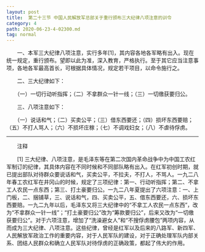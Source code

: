 ```yaml
---
layout: post
title:  第二十三节 中国人民解放军总部关于重行颁布三大纪律八项注意的训令
category: 4
path: 2020-06-23-4-02300.md
tag: normal
---
```



　　一、本军三大纪律八项注意，实行多年[1]，其内容各地各军略有出入。现在统一规定，重行颁布。望即以此为准，深入教育，严格执行。至于其它应当注意事项，各地各军最高首长，可根据具体情况，规定若干项目，以命令施行之。

　　二、三大纪律如下：

　　（一）一切行动听指挥；（二）不拿群众一针一线；（三）一切缴获要归公。

　　三、八项注意如下：

　　（一）说话和气；（二）买卖公平；（三）借东西要还；（四）损坏东西要赔；（五）不打人骂人；（六）不损坏庄稼；（七）不调戏妇女；（八）不虐待俘虏。


<hr>
　　注释

　　[1] 三大纪律、八项注意，是毛泽东等在第二次国内革命战争中为中国工农红军制订的纪律，其具体内容在不同时候和不同部队略有出入。在红军初创时期，就已提出部队对待群众要说话和气，买卖公平，不拉夫，不打人，不骂人。一九二八年春工农红军在井冈山的时候，规定了三项纪律：第一、行动听指挥；第二、不拿工人农民一点东西；第三、打土豪要归公。一九二八年夏提出了六项注意：一、上门板，二、捆铺草，三、说话和气，四、买卖公平，五、借东西要还，六、损坏东西要赔。一九二九年以后，毛泽东又将三大纪律中的“不拿工人农民一点东西”，改为“不拿群众一针一线”；“打土豪要归公”改为“筹款要归公”，后来又改为“一切缴获要归公”。对于六项注意，增加了“洗澡避女人”和“不搜俘虏腰包”两项内容，从而成为三大纪律、八项注意。这些纪律，曾经是红军以及后来的八路军、新四军、人民解放军政治工作的重要内容，对于人民军队的建设，对于正确处理军队内部关系、团结人民群众和确立人民军队对待俘虏的正确政策，都起了伟大的作用。
